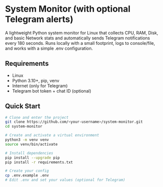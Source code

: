 # System Monitor (with optional Telegram alerts)

A lightweight Python system monitor for Linux that collects CPU, RAM, Disk, and basic Network stats and automatically sends Telegram notifications every 180 seconds. Runs locally with a small footprint, logs to console/file, and works with a simple .env configuration.

## Requirements

- Linux
- Python 3.10+, pip, venv
- Internet (only for Telegram)
- Telegram bot token + chat ID (optional)

## Quick Start

```bash
# Clone and enter the project
git clone https://github.com/<your-username>/system-monitor.git
cd system-monitor

# Create and activate a virtual environment
python3 -m venv venv
source venv/bin/activate

# Install dependencies
pip install --upgrade pip
pip install -r requirements.txt

# Create your config
cp .env.example .env
# Edit .env and set your values (optional for Telegram)
```
